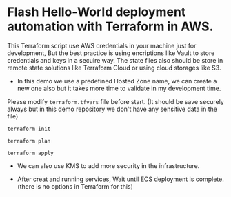 # Flash Hello-World deployment automation with Terraform in AWS.
This Terraform script use AWS credentials in your machine just for development, But the best practice is using encriptions like Vault to store credentials and keys in a secuire way.
The state files also should be store in remote state solutions like Terraform Cloud or using cloud storages like S3.

* In this demo we use a predefined Hosted Zone name, we can create a new one also but it takes more time to validate in my development time.


Please modify `terraform.tfvars` file before start. (It should be save securely always but in this demo repository we don't have any sensitive data in the file)

```
terraform init

terraform plan

terraform apply
```

* We can also use KMS to add more security in the infrastructure.


* After creat and running services, Wait until ECS deployment is complete. (there is no options in Terraform for this)
